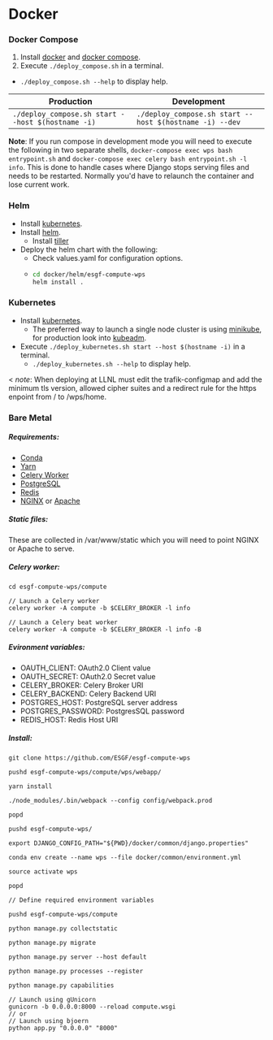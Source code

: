 # Docker

### Docker Compose

1. Install [docker](https://docs.docker.com/install/) and [docker compose](https://docs.docker.com/compose/install/).
2. Execute `./deploy_compose.sh` in a terminal.
 * `./deploy_compose.sh --help` to display help.

Production | Development
-----------|------------
`./deploy_compose.sh start --host $(hostname -i)` | `./deploy_compose.sh start --host $(hostname -i) --dev`

**Note**: If you run compose in development mode you will need to execute the following in two separate shells, `docker-compose exec wps bash entrypoint.sh` and `docker-compose exec celery bash entrypoint.sh -l info`. This is done to handle cases where Django stops serving files and needs to be restarted. Normally you'd have to relaunch the container and lose current work.

### Helm

* Install [kubernetes](https://kubernetes.io/docs/setup/).
* Install [helm](https://github.com/kubernetes/helm/docs/install.md).
  * Install [tiller](https://github.com/kubernetes/helm/docs/install.md#installing-tiller)
* Deploy the helm chart with the following:
  * Check values.yaml for configuration options.
  * ```bash
    cd docker/helm/esgf-compute-wps
    helm install .
    ```
    
### Kubernetes

* Install [kubernetes](https://kubernetes.io/docs/setup/).
  * The preferred way to launch a single node cluster is using [minikube](https://kubernetes.io/docs/tasks/tools/install-minikube/), for production look into [kubeadm](https://kubernetes.io/docs/setup/independent/install-kubeadm/).
* Execute `./deploy_kubernetes.sh start --host $(hostname -i)` in a terminal.
  * `./deploy_kubernetes.sh --help` to display help.

< *note*: When deploying at LLNL must edit the trafik-configmap and add the minimum tls version, allowed cipher suites and a redirect rule for the https enpoint from / to /wps/home.

### Bare Metal

##### Requirements:

* [Conda](https://conda.io/miniconda.html)
* [Yarn](https://yarnpkg.com/lang/en/docs/install/)
* [Celery Worker](http://docs.celeryproject.org/en/latest/userguide/workers.html)
* [PostgreSQL](https://www.postgresql.org/download/)
* [Redis](https://redis.io/topics/quickstart)
* [NGINX](https://www.nginx.com/resources/wiki/start/topics/tutorials/install/) or [Apache](https://httpd.apache.org/docs/trunk/install.html)

##### Static files:

These are collected in /var/www/static which you will need to point NGINX or Apache
to serve.

##### Celery worker:

```
cd esgf-compute-wps/compute

// Launch a Celery worker
celery worker -A compute -b $CELERY_BROKER -l info

// Launch a Celery beat worker
celery worker -A compute -b $CELERY_BROKER -l info -B
```

##### Evironment variables:

* OAUTH_CLIENT: 	OAuth2.0 Client value
* OAUTH_SECRET: 	OAuth2.0 Secret value
* CELERY_BROKER: 	Celery Broker URI
* CELERY_BACKEND: 	Celery Backend URI
* POSTGRES_HOST: 	PostgreSQL server address
* POSTGRES_PASSWORD: 	PostgresSQL password
* REDIS_HOST: 		Redis Host URI

##### Install:

```
git clone https://github.com/ESGF/esgf-compute-wps

pushd esgf-compute-wps/compute/wps/webapp/

yarn install

./node_modules/.bin/webpack --config config/webpack.prod

popd

pushd esgf-compute-wps/

export DJANGO_CONFIG_PATH="${PWD}/docker/common/django.properties"

conda env create --name wps --file docker/common/environment.yml

source activate wps

popd

// Define required environment variables

pushd esgf-compute-wps/compute

python manage.py collectstatic

python manage.py migrate

python manage.py server --host default

python manage.py processes --register

python manage.py capabilities

// Launch using gUnicorn
gunicorn -b 0.0.0.0:8000 --reload compute.wsgi
// or
// Launch using bjoern
python app.py "0.0.0.0" "8000"
```

